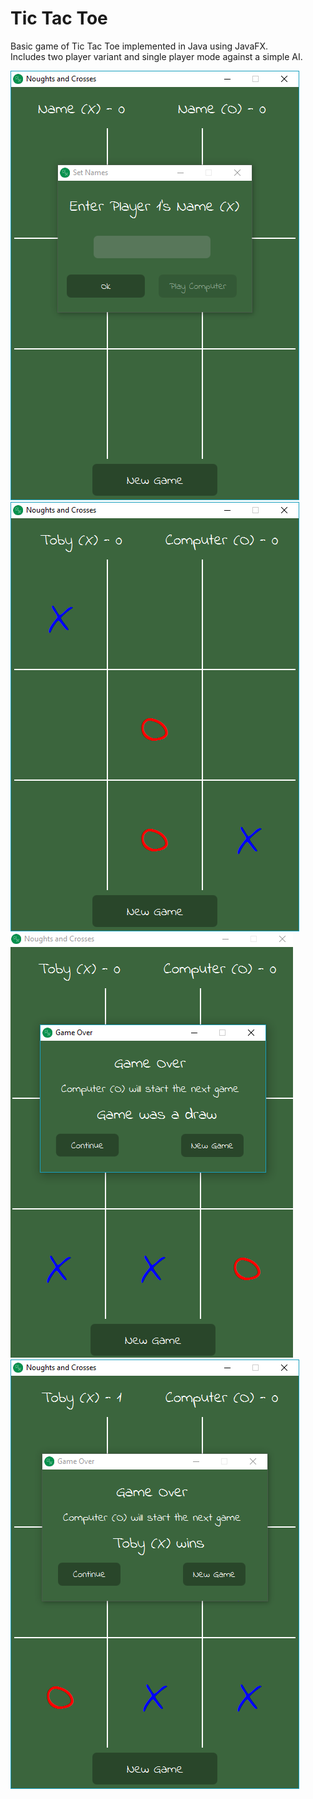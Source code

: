 # Tic Tac Toe 

Basic game of Tic Tac Toe implemented in Java using JavaFX.  <br>
Includes two player variant and single player mode against a simple AI.

![Start](src/static/examples/Start%20Up.png)
![Mid Game](src/static/examples/Mid%20Game%20Against%20AI.png)
![Game Draw](src/static/examples/Game%20Draw.png)
![Game Won](src/static/examples/Game%20Win.png)
